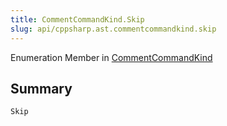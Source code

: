 ```yaml
---
title: CommentCommandKind.Skip
slug: api/cppsharp.ast.commentcommandkind.skip
---
```

Enumeration Member in [CommentCommandKind](/api/cppsharp/ast/commentcommandkind)

## Summary



```csharp
Skip
```

